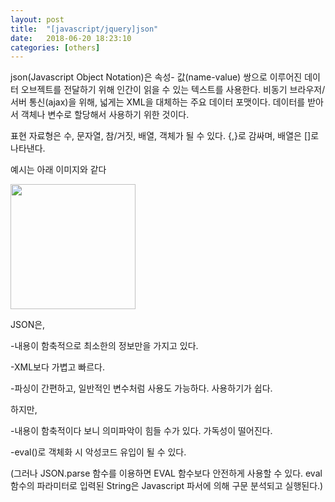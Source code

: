 ```yaml
---
layout: post
title:  "[javascript/jquery]json"
date:   2018-06-20 18:23:10
categories: [others]
---
```

json(Javascript Object Notation)은 속성- 값(name-value) 쌍으로 이루어진 데이터 오브젝트를 전달하기 위해 인간이 읽을 수 있는 텍스트를 사용한다. 비동기 브라우저/ 서버 통신(ajax)을 위해, 넓게는 XML을 대체하는 주요 데이터 포맷이다. 데이터를 받아서 객체나 변수로 할당해서 사용하기 위한 것이다.

표현 자료형은 수, 문자열, 참/거짓, 배열, 객체가 될 수 있다.
{,}로 감싸며, 배열은 []로 나타낸다.

예시는 아래 이미지와 같다

<img src="https://user-images.githubusercontent.com/26562553/39955870-625a5510-5611-11e8-81eb-79205d99161b.JPG" width="200">


JSON은,

-내용이 함축적으로 최소한의 정보만을 가지고 있다.

-XML보다 가볍고 빠르다.

-파싱이 간편하고, 일반적인 변수처럼 사용도 가능하다. 사용하기가 쉽다.


하지만,

-내용이 함축적이다 보니 의미파악이 힘들 수가 있다. 가독성이 떨어진다.

-eval()로 객체화 시 악성코드 유입이 될 수 있다.

(그러나 JSON.parse 함수를 이용하면 EVAL 함수보다 안전하게 사용할 수 있다. eval 함수의 파라미터로 입력된 String은 Javascript 파서에 의해 구문 분석되고 실행된다.)
